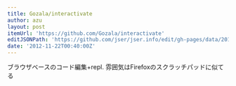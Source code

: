 ```yaml
---
title: Gozala/interactivate
author: azu
layout: post
itemUrl: 'https://github.com/Gozala/interactivate'
editJSONPath: 'https://github.com/jser/jser.info/edit/gh-pages/data/2012/11/index.json'
date: '2012-11-22T00:40:00Z'
---
```

ブラウザベースのコード編集+repl.
雰囲気はFirefoxのスクラッチパッドに似てる
